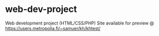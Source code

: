 # web-dev-project
Web development project (HTML/CSS/PHP)
Site available for preview @ https://users.metropolia.fi/~samuer/kh/khtest/
